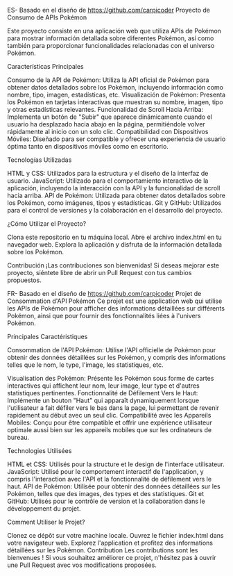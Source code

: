 ES-
Basado en el diseño de https://github.com/carpicoder
Proyecto de Consumo de APIs Pokémon

Este proyecto consiste en una aplicación web que utiliza APIs de Pokémon para mostrar información detallada sobre diferentes Pokémon, así como también para proporcionar funcionalidades relacionadas con el universo Pokémon.

Características Principales

Consumo de la API de Pokémon: Utiliza la API oficial de Pokémon para obtener datos detallados sobre los Pokémon, incluyendo información como nombre, tipo, imagen, estadísticas, etc.
Visualización de Pokémon: Presenta los Pokémon en tarjetas interactivas que muestran su nombre, imagen, tipo y otras estadísticas relevantes.
Funcionalidad de Scroll Hacia Arriba: Implementa un botón de "Subir" que aparece dinámicamente cuando el usuario ha desplazado hacia abajo en la página, permitiéndole volver rápidamente al inicio con un solo clic.
Compatibilidad con Dispositivos Móviles: Diseñado para ser compatible y ofrecer una experiencia de usuario óptima tanto en dispositivos móviles como en escritorio.

Tecnologías Utilizadas

HTML y CSS: Utilizados para la estructura y el diseño de la interfaz de usuario.
JavaScript: Utilizado para el comportamiento interactivo de la aplicación, incluyendo la interacción con la API y la funcionalidad de scroll hacia arriba.
API de Pokémon: Utilizada para obtener datos detallados sobre los Pokémon, como imágenes, tipos y estadísticas.
Git y GitHub: Utilizados para el control de versiones y la colaboración en el desarrollo del proyecto.

¿Cómo Utilizar el Proyecto?

Clona este repositorio en tu máquina local.
Abre el archivo index.html en tu navegador web.
Explora la aplicación y disfruta de la información detallada sobre los Pokémon.

Contribución
¡Las contribuciones son bienvenidas! Si deseas mejorar este proyecto, siéntete libre de abrir un Pull Request con tus cambios propuestos.



FR-
Basado en el diseño de https://github.com/carpicoder
Projet de Consommation d'API Pokémon
Ce projet est une application web qui utilise les APIs de Pokémon pour afficher des informations détaillées sur différents Pokémon, ainsi que pour fournir des fonctionnalités liées à l'univers Pokémon.

Principales Caractéristiques

Consommation de l'API Pokémon: Utilise l'API officielle de Pokémon pour obtenir des données détaillées sur les Pokémon, y compris des informations telles que le nom, le type, l'image, les statistiques, etc.

Visualisation des Pokémon: Présente les Pokémon sous forme de cartes interactives qui affichent leur nom, leur image, leur type et d'autres statistiques pertinentes.
Fonctionnalité de Défilement Vers le Haut: Implémente un bouton "Haut" qui apparaît dynamiquement lorsque l'utilisateur a fait défiler vers le bas dans la page, lui permettant de revenir rapidement au début avec un seul clic.
Compatibilité avec les Appareils Mobiles: Conçu pour être compatible et offrir une expérience utilisateur optimale aussi bien sur les appareils mobiles que sur les ordinateurs de bureau.

Technologies Utilisées

HTML et CSS: Utilisés pour la structure et le design de l'interface utilisateur.
JavaScript: Utilisé pour le comportement interactif de l'application, y compris l'interaction avec l'API et la fonctionnalité de défilement vers le haut.
API de Pokémon: Utilisée pour obtenir des données détaillées sur les Pokémon, telles que des images, des types et des statistiques.
Git et GitHub: Utilisés pour le contrôle de version et la collaboration dans le développement du projet.

Comment Utiliser le Projet?

Clonez ce dépôt sur votre machine locale.
Ouvrez le fichier index.html dans votre navigateur web.
Explorez l'application et profitez des informations détaillées sur les Pokémon.
Contribution
Les contributions sont les bienvenues ! Si vous souhaitez améliorer ce projet, n'hésitez pas à ouvrir une Pull Request avec vos modifications proposées.
